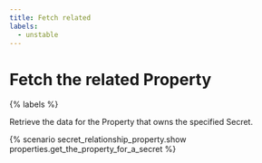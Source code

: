 ```yaml
---
title: Fetch related
labels:
  - unstable
---
```


# Fetch the related Property

{% labels %}

Retrieve the data for the Property that owns the specified Secret.

{% scenario secret_relationship_property.show properties.get_the_property_for_a_secret %}
